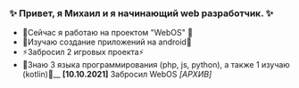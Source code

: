 ### ✨ Привет, я Михаил и я начинающий web разработчик. ✨
- 🔭Сейчас я работаю на проектом "WebOS" 🔭
- 🌱Изучаю создание приложений на android🌱
- ⚡Забросил 2 игровых проекта⚡
- 💬Знаю 3 языка программирования (php, js, python), а также 1 изучаю (kotlin)💬__
**[10.10.2021]** Забросил WebOS *[АРХИВ]*
<!--
**mi6e4ka/mi6e4ka** is a ✨ _special_ ✨ repository because its `README.md` (this file) appears on your GitHub profile.

Here are some ideas to get you started:

- 🔭 I’m currently working on ...
- 🌱 I’m currently learning ...
- 👯 I’m looking to collaborate on ...
- 🤔 I’m looking for help with ...
- 💬 Ask me about ...
- 📫 How to reach me: ...
- 😄 Pronouns: ...
- ⚡ Fun fact: ...
-->
